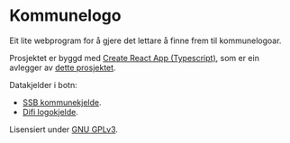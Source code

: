 # Kommunelogo

Eit lite webprogram for å gjere det lettare å finne frem til kommunelogoar.

Prosjektet er byggd med [Create React App (Typescript)](https://github.com/wmonk/create-react-app-typescript), som er ein avlegger av [dette prosjektet](https://github.com/facebookincubator/create-react-app).

Datakjelder i botn:

- [SSB kommunekjelde](https://data.norge.no/data/statistisk-sentralbyrå/kommuneinndeling).
- [Difi logokjelde](https://orglogo.difi.no/api).

Lisensiert under [GNU GPLv3](https://choosealicense.com/licenses/gpl-3.0/).
